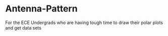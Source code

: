 # Antenna-Pattern
For the ECE Undergrads who are having tough time to draw their polar plots and get data sets
